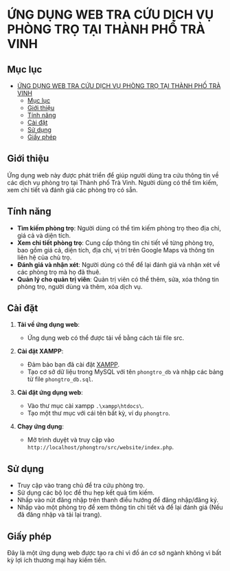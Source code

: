 # ỨNG DỤNG WEB TRA CỨU DỊCH VỤ PHÒNG TRỌ TẠI THÀNH PHỐ TRÀ VINH

## Mục lục
- [ỨNG DỤNG WEB TRA CỨU DỊCH VỤ PHÒNG TRỌ TẠI THÀNH PHỐ TRÀ VINH](#ứng-dụng-web-tra-cứu-dịch-vụ-phòng-trọ-tại-thành-phố-trà-vinh)
  - [Mục lục](#mục-lục)
  - [Giới thiệu](#giới-thiệu)
  - [Tính năng](#tính-năng)
  - [Cài đặt](#cài-đặt)
  - [Sử dụng](#sử-dụng)
  - [Giấy phép](#giấy-phép)

## Giới thiệu
Ứng dụng web này được phát triển để giúp người dùng tra cứu thông tin về các dịch vụ phòng trọ tại Thành phố Trà Vinh. Người dùng có thể tìm kiếm, xem chi tiết và đánh giá các phòng trọ có sẵn.

## Tính năng
- **Tìm kiếm phòng trọ**: Người dùng có thể tìm kiếm phòng trọ theo địa chỉ, giá cả và diện tích.
- **Xem chi tiết phòng trọ**: Cung cấp thông tin chi tiết về từng phòng trọ, bao gồm giá cả, diện tích, địa chỉ, vị trí trên Google Maps và thông tin liên hệ của chủ trọ.
- **Đánh giá và nhận xét**: Người dùng có thể để lại đánh giá và nhận xét về các phòng trọ mà họ đã thuê.
- **Quản lý cho quản trị viên**: Quản trị viên có thể thêm, sửa, xóa thông tin phòng trọ, người dùng và thêm, xóa dịch vụ.

## Cài đặt
1. **Tải về ứng dụng web**:
   - Ứng dụng web có thể được tải về bằng cách tải file src.

2. **Cài đặt XAMPP**:
   - Đảm bảo bạn đã cài đặt [XAMPP](https://www.apachefriends.org).
   - Tạo cơ sở dữ liệu trong MySQL với tên `phongtro_db` và nhập các bảng từ file `phongtro_db.sql`.

3. **Cài đặt ứng dụng web**:
   - Vào thư mục cài xampp `.\xampp\htdocs\`.
   - Tạo một thư mục với cái tên bất kỳ, ví dụ `phongtro`.

4. **Chạy ứng dụng**:
   - Mở trình duyệt và truy cập vào `http://localhost/phongtro/src/website/index.php`.

## Sử dụng
- Truy cập vào trang chủ để tra cứu phòng trọ.
- Sử dụng các bộ lọc để thu hẹp kết quả tìm kiếm.
- Nhấp vào nút đăng nhập trên thanh điều hướng để đăng nhập/đăng ký.
- Nhấp vào một phòng trọ để xem thông tin chi tiết và để lại đánh giá (Nếu đã đăng nhập và tải lại trang).

## Giấy phép
Đây là một ứng dụng web được tạo ra chỉ vì đồ án cơ sở ngành không vì bất kỳ lợi ích thương mại hay kiếm tiền.
